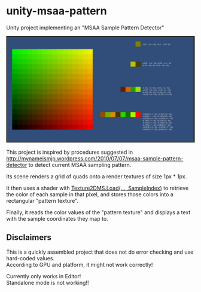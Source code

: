 # unity-msaa-pattern
Unity project implementing an "MSAA Sample Pattern Detector"

![](screenshot.PNG)

This project is inspired by procedures suggested in http://mynameismjp.wordpress.com/2010/07/07/msaa-sample-pattern-detector to detect current MSAA sampling pattern.
  
  
Its scene renders a grid of quads onto a render textures of size 1px * 1px.  
  
It then uses a shader with [Texture2DMS.Load(..., SampleIndex)](https://docs.microsoft.com/en-us/windows/win32/direct3dhlsl/dx-graphics-hlsl-to-load) to retrieve the color of each sample in that pixel, and stores those colors into a rectangular "pattern texture".  
  
Finally, it reads the color values of the "pattern texture" and displays a text with the sample coordinates they map to.


## Disclaimers

This is a quickly assembled project that does not do error checking and use hard-coded values.  
According to GPU and platform, it might not work correctly!  
  
 
Currently only works in Editor!  
Standalone mode is not working!!


